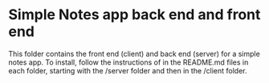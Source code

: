 # Simple Notes app back end and front end

This folder contains the front end (client) and back end (server) for a simple notes app.
To install, follow the instructions of in the README.md files in each folder, starting with the /server folder and then in the /client folder.
